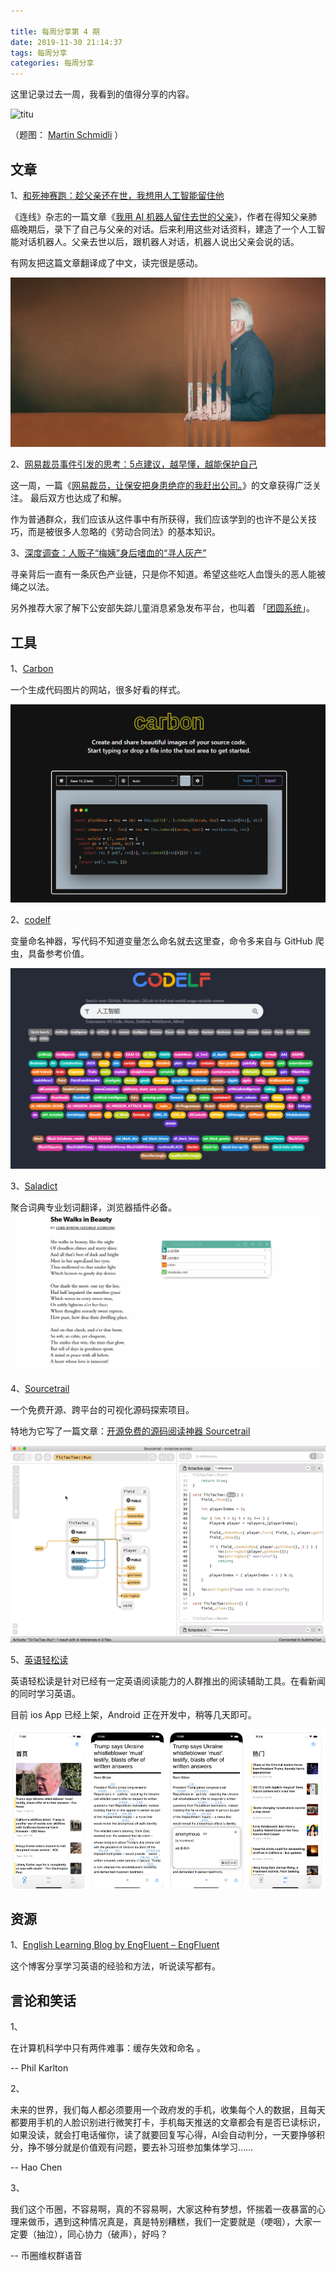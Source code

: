 ```yaml
---

title: 每周分享第 4 期
date: 2019-11-30 21:14:37
tags: 每周分享
categories: 每周分享
---
```


 这里记录过去一周，我看到的值得分享的内容。 

![titu](weekly-issue-4/titu.jpg)

（题图： [Martin Schmidli](https://unsplash.com/@martin_schmidli) ） 

## 文章

1、[和死神赛跑：趁父亲还在世，我想用人工智能留住他]( https://mp.weixin.qq.com/s/yVcCRpIrCN-O8eekJYNzmw )

《连线》杂志的一篇文章《[我用 AI 机器人留住去世的父亲]( https://www.wired.com/story/a-sons-race-to-give-his-dying-father-artificial-immortality/ )》，作者在得知父亲肺癌晚期后，录下了自己与父亲的对话。后来利用这些对话资料，建造了一个人工智能对话机器人。父亲去世以后，跟机器人对话，机器人说出父亲会说的话。

有网友把这篇文章翻译成了中文，读完很是感动。

![dadbot-opener](weekly-issue-4/dadbot-opener.jpg)

2、[网易裁员事件引发的思考：5点建议，越早懂，越能保护自己]( https://mp.weixin.qq.com/s/t3Ob6AHlYeO-rZf5c6cknw )

这一周，一篇《[网易裁员，让保安把身患绝症的我赶出公司。](https://mp.weixin.qq.com/s/FW7uR5t6UMMxgkCcAvk-MA)》的文章获得广泛关注。 最后双方也达成了和解。

作为普通群众，我们应该从这件事中有所获得，我们应该学到的也许不是公关技巧，而是被很多人忽略的《劳动合同法》的基本知识。

3、[深度调查：人贩子“梅姨”身后嗜血的“寻人灰产”](https://mp.weixin.qq.com/s/agsk7RjZxumx05aQEXurpw)

寻亲背后一直有一条灰色产业链，只是你不知道。希望这些吃人血馒头的恶人能被绳之以法。

另外推荐大家了解下公安部失踪儿童消息紧急发布平台，也叫着 「[团圆系统](https://mp.weixin.qq.com/s/SfsFTFFdhcQCCjVBi3pnLA)」。  

## 工具

1、[Carbon]( https://carbon.now.sh/ )

一个生成代码图片的网站，很多好看的样式。

![carbon](weekly-issue-4/carbon.png)

2、[codelf]( https://github.com/unbug/codelf )

变量命名神器，写代码不知道变量怎么命名就去这里查，命令多来自与 GitHub 爬虫，具备参考价值。

![codelf](weekly-issue-4/codelf.png)

3、[Saladict]( https://github.com/crimx/ext-saladict )

聚合词典专业划词翻译，浏览器插件必备。![sala](weekly-issue-4/sala.gif)

4、[Sourcetrail]( https://www.sourcetrail.com/ )

一个免费开源、跨平台的可视化源码探索项目。

特地为它写了一篇文章：[开源免费的源码阅读神器 Sourcetrail](https://mp.weixin.qq.com/s/BnM4H0aa4mlHc4wwhsUBmw)

![sourcetrail](weekly-issue-4/sourcetrail.gif)

5、[英语轻松读](https://apps.apple.com/cn/app/英语轻松读/id1471605122) 

英语轻松读是针对已经有一定英语阅读能力的人群推出的阅读辅助工具。在看新闻的同时学习英语。

目前 ios App 已经上架，Android 正在开发中，稍等几天即可。

![learn_english](weekly-issue-4/learn_english.png)

## 资源

1、[English Learning Blog by EngFluent – EngFluent](https://engfluent.com/blog/) 

 这个博客分享学习英语的经验和方法，听说读写都有。

## 言论和笑话

1、

 在计算机科学中只有两件难事：缓存失效和命名 。

--  Phil Karlton

2、

未来的世界，我们每人都必须要用一个政府发的手机，收集每个人的数据，且每天都要用手机的人脸识别进行微笑打卡，手机每天推送的文章都会有是否已读标识，如果没读，就会打电话催你，读了就要回复写心得，Al会自动判分，一天要挣够积分，挣不够分就是价值观有问题，要去补习班参加集体学习…… 

-- Hao Chen

3、

我们这个币圈，不容易啊，真的不容易啊，大家这种有梦想，怀揣着一夜暴富的心理来做币，遇到这种情况真是，真是特别糟糕，我们一定要就是（哽咽），大家一定要（抽泣），同心协力（破声），好吗？ 

-- 币圈维权群语音